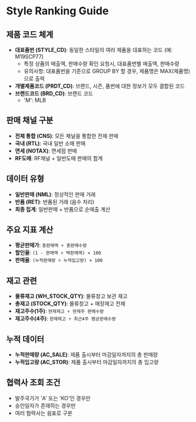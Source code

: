 # Style Ranking Guide

## 제품 코드 체계
- **대표품번 (STYLE_CD)**: 동일한 스타일의 여러 제품을 대표하는 코드 (예: M19SCP77)
    - 특정 상품의 매출액, 판매수량 확인 요청시, 대표품번별 매출액, 판매수량
    - 유의사항: 대표품번을 기준으로 GROUP BY 할 경우, 제품명은 MAX(제품명)으로 출력
- **개별제품코드 (PRDT_CD)**: 브랜드, 시즌, 품번에 대한 정보가 모두 결합된 코드
- **브랜드코드 (BRD_CD)**: 브랜드 코드
    - 'M': MLB

## 판매 채널 구분
- **전체 통합 (CNS)**: 모든 채널을 통합한 전체 판매
- **국내 (RTL)**: 국내 일반 소매 판매
- **면세 (NOTAX)**: 면세점 판매  
- **RF도매**: RF채널 + 일반도매 판매의 합계

## 데이터 유형
- **일반판매 (NML)**: 정상적인 판매 거래
- **반품 (RET)**: 반품된 거래 (음수 처리)
- **최종 집계**: 일반판매 + 반품으로 순매출 계산

## 주요 지표 계산
- **평균판매가**: `총판매액 ÷ 총판매수량`
- **할인율**: `(1 - 판매액 ÷ 택판매액) × 100`
- **판매율**: `(누적판매량 ÷ 누적입고량) × 100`

## 재고 관련
- **물류재고 (WH_STOCK_QTY)**: 물류창고 보관 재고
- **총재고 (STOCK_QTY)**: 물류창고 + 매장재고 전체
- **재고주수(1주)**: `현재재고 ÷ 현재주 판매수량`
- **재고주수(4주)**: `현재재고 ÷ 최근4주 평균판매수량`

## 누적 데이터
- **누적판매량 (AC_SALE)**: 제품 출시부터 마감일자까지의 총 판매량
- **누적입고량 (AC_STOR)**: 제품 출시부터 마감일자까지의 총 입고량

## 협력사 조회 조건
- 발주국가가 'A' 또는 'KO'인 경우만
- 승인일자가 존재하는 경우만
- 여러 협력사는 쉼표로 구분